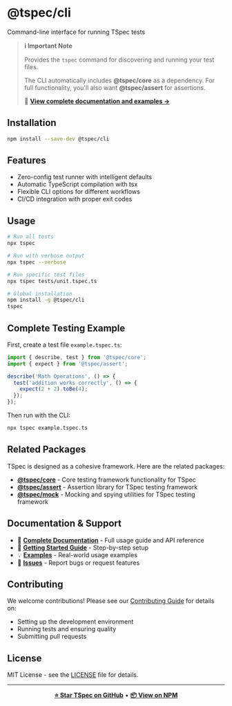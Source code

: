 # @tspec/cli

Command-line interface for running TSpec tests

> **ℹ️ Important Note**
> 
> Provides the `tspec` command for discovering and running your test files.
> 
> The CLI automatically includes **@tspec/core** as a dependency. For full functionality, you'll also want **@tspec/assert** for assertions.
> 
> 📖 **[View complete documentation and examples →](https://github.com/oliver-richman/tspec#readme)**

## Installation

```bash
npm install --save-dev @tspec/cli
```

## Features

- Zero-config test runner with intelligent defaults
- Automatic TypeScript compilation with tsx
- Flexible CLI options for different workflows
- CI/CD integration with proper exit codes

## Usage

```bash
# Run all tests
npx tspec

# Run with verbose output
npx tspec --verbose

# Run specific test files
npx tspec tests/unit.tspec.ts

# Global installation
npm install -g @tspec/cli
tspec
```

## Complete Testing Example


First, create a test file `example.tspec.ts`:

```typescript
import { describe, test } from '@tspec/core';
import { expect } from '@tspec/assert';

describe('Math Operations', () => {
  test('addition works correctly', () => {
    expect(2 + 2).toBe(4);
  });
});
```

Then run with the CLI:

```bash
npx tspec example.tspec.ts
```


## Related Packages

TSpec is designed as a cohesive framework. Here are the related packages:

- [**@tspec/core**](https://npmjs.com/package/@tspec/core) - Core testing framework functionality for TSpec
- [**@tspec/assert**](https://npmjs.com/package/@tspec/assert) - Assertion library for TSpec testing framework
- [**@tspec/mock**](https://npmjs.com/package/@tspec/mock) - Mocking and spying utilities for TSpec testing framework

## Documentation & Support

- 📖 **[Complete Documentation](https://github.com/oliver-richman/tspec#readme)** - Full usage guide and API reference
- 🚀 **[Getting Started Guide](https://github.com/oliver-richman/tspec/blob/main/docs/GETTING_STARTED.md)** - Step-by-step setup
- 💡 **[Examples](https://github.com/oliver-richman/tspec/tree/main/examples)** - Real-world usage examples
- 🐛 **[Issues](https://github.com/oliver-richman/tspec/issues)** - Report bugs or request features

## Contributing

We welcome contributions! Please see our [Contributing Guide](https://github.com/oliver-richman/tspec/blob/main/CONTRIBUTING.md) for details on:

- Setting up the development environment
- Running tests and ensuring quality
- Submitting pull requests

## License

MIT License - see the [LICENSE](https://github.com/oliver-richman/tspec/blob/main/LICENSE) file for details.

---

<div align="center">

**[⭐ Star TSpec on GitHub](https://github.com/oliver-richman/tspec)** • **[📦 View on NPM](https://npmjs.com/package/@tspec/cli)**

</div>
